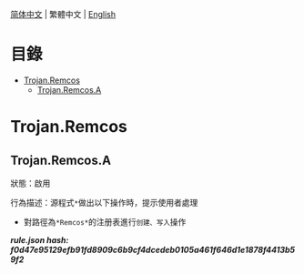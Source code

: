 


  
[简体中文](README.md) | 繁體中文 | [English](README_en_us.md)  
  

目錄
==

* [Trojan.Remcos](#trojanremcos)
	* [Trojan.Remcos.A](#trojanremcosa)

# Trojan.Remcos

## Trojan.Remcos.A
  
狀態：啟用

行為描述：源程式`*`做出以下操作時，提示使用者處理
- 對路徑為`*Remcos*`的注册表進行`创建、写入`操作
  
***rule.json hash: f0d47e95129efb91fd8909c6b9cf4dcedeb0105a461f646d1e1878f4413b59f2***